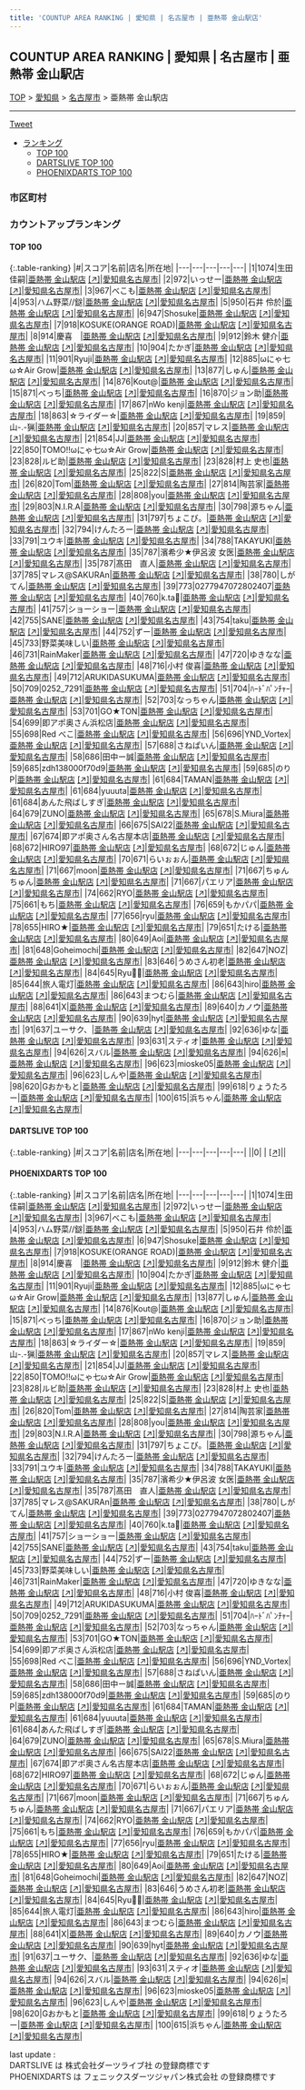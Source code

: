 ```yaml
---
title: 'COUNTUP AREA RANKING | 愛知県 | 名古屋市 | 亜熱帯 金山駅店'
---
```

## COUNTUP AREA RANKING | 愛知県 | 名古屋市 | 亜熱帯 金山駅店

[TOP](/darts/rank/) > [愛知県](/darts/rank/愛知県/) > [名古屋市](/darts/rank/愛知県/名古屋市/) > 亜熱帯 金山駅店

___

<a href="https://twitter.com/share?ref_src=twsrc%5Etfw" data-text="COUNTUP AREA RANKING | 愛知県名古屋市亜熱帯 金山駅店" class="twitter-share-button" data-hashtags="DARTSLIVE,PHOENIXDARTS,darts,ダーツ" data-show-count="false">Tweet</a>

* [ランキング](#カウントアップランキング)
    * [TOP 100](#top-100)
    * [DARTSLIVE TOP 100](#dartslive-top-100)
    * [PHOENIXDARTS TOP 100](#phoenixdarts-top-100)

### 市区町村

<ul>

</ul>

### カウントアップランキング

#### TOP 100



{:.table-ranking}
|#|スコア|名前|店名|所在地|
|---|---|---|---|---|
|1|1074|<span class="rank-name-pd"><span class="pro-icon-pd"></span>生田 佳嗣</span>|<a href="/darts/rank/shops/10204.html">亜熱帯 金山駅店</a> <a href="https://vs.phoenixdarts.com/jp/shop/shopDetailInfo/s_10204?s_seq=10204">[↗]</a>|<a href="/darts/rank/愛知県/名古屋市">愛知県名古屋市</a>|
|2|972|<span class="rank-name-pd">いっせー</span>|<a href="/darts/rank/shops/10204.html">亜熱帯 金山駅店</a> <a href="https://vs.phoenixdarts.com/jp/shop/shopDetailInfo/s_10204?s_seq=10204">[↗]</a>|<a href="/darts/rank/愛知県/名古屋市">愛知県名古屋市</a>|
|3|967|<span class="rank-name-pd">べこも</span>|<a href="/darts/rank/shops/10204.html">亜熱帯 金山駅店</a> <a href="https://vs.phoenixdarts.com/jp/shop/shopDetailInfo/s_10204?s_seq=10204">[↗]</a>|<a href="/darts/rank/愛知県/名古屋市">愛知県名古屋市</a>|
|4|953|<span class="rank-name-pd">ハム野菜//鎹</span>|<a href="/darts/rank/shops/10204.html">亜熱帯 金山駅店</a> <a href="https://vs.phoenixdarts.com/jp/shop/shopDetailInfo/s_10204?s_seq=10204">[↗]</a>|<a href="/darts/rank/愛知県/名古屋市">愛知県名古屋市</a>|
|5|950|<span class="rank-name-pd"><span class="pro-icon-pd"></span>石井 伶於</span>|<a href="/darts/rank/shops/10204.html">亜熱帯 金山駅店</a> <a href="https://vs.phoenixdarts.com/jp/shop/shopDetailInfo/s_10204?s_seq=10204">[↗]</a>|<a href="/darts/rank/愛知県/名古屋市">愛知県名古屋市</a>|
|6|947|<span class="rank-name-pd">Shosuke</span>|<a href="/darts/rank/shops/10204.html">亜熱帯 金山駅店</a> <a href="https://vs.phoenixdarts.com/jp/shop/shopDetailInfo/s_10204?s_seq=10204">[↗]</a>|<a href="/darts/rank/愛知県/名古屋市">愛知県名古屋市</a>|
|7|918|<span class="rank-name-pd">KOSUKE(ORANGE ROAD)</span>|<a href="/darts/rank/shops/10204.html">亜熱帯 金山駅店</a> <a href="https://vs.phoenixdarts.com/jp/shop/shopDetailInfo/s_10204?s_seq=10204">[↗]</a>|<a href="/darts/rank/愛知県/名古屋市">愛知県名古屋市</a>|
|8|914|<span class="rank-name-pd">慶喜　</span>|<a href="/darts/rank/shops/10204.html">亜熱帯 金山駅店</a> <a href="https://vs.phoenixdarts.com/jp/shop/shopDetailInfo/s_10204?s_seq=10204">[↗]</a>|<a href="/darts/rank/愛知県/名古屋市">愛知県名古屋市</a>|
|9|912|<span class="rank-name-pd"><span class="pro-icon-pd"></span>鈴木 健介</span>|<a href="/darts/rank/shops/10204.html">亜熱帯 金山駅店</a> <a href="https://vs.phoenixdarts.com/jp/shop/shopDetailInfo/s_10204?s_seq=10204">[↗]</a>|<a href="/darts/rank/愛知県/名古屋市">愛知県名古屋市</a>|
|10|904|<span class="rank-name-pd">たかぎ</span>|<a href="/darts/rank/shops/10204.html">亜熱帯 金山駅店</a> <a href="https://vs.phoenixdarts.com/jp/shop/shopDetailInfo/s_10204?s_seq=10204">[↗]</a>|<a href="/darts/rank/愛知県/名古屋市">愛知県名古屋市</a>|
|11|901|<span class="rank-name-pd">Ryuji</span>|<a href="/darts/rank/shops/10204.html">亜熱帯 金山駅店</a> <a href="https://vs.phoenixdarts.com/jp/shop/shopDetailInfo/s_10204?s_seq=10204">[↗]</a>|<a href="/darts/rank/愛知県/名古屋市">愛知県名古屋市</a>|
|12|885|<span class="rank-name-pd">ωにゃ七ω☆Air Grow</span>|<a href="/darts/rank/shops/10204.html">亜熱帯 金山駅店</a> <a href="https://vs.phoenixdarts.com/jp/shop/shopDetailInfo/s_10204?s_seq=10204">[↗]</a>|<a href="/darts/rank/愛知県/名古屋市">愛知県名古屋市</a>|
|13|877|<span class="rank-name-pd">しゅん</span>|<a href="/darts/rank/shops/10204.html">亜熱帯 金山駅店</a> <a href="https://vs.phoenixdarts.com/jp/shop/shopDetailInfo/s_10204?s_seq=10204">[↗]</a>|<a href="/darts/rank/愛知県/名古屋市">愛知県名古屋市</a>|
|14|876|<span class="rank-name-pd">Kout@</span>|<a href="/darts/rank/shops/10204.html">亜熱帯 金山駅店</a> <a href="https://vs.phoenixdarts.com/jp/shop/shopDetailInfo/s_10204?s_seq=10204">[↗]</a>|<a href="/darts/rank/愛知県/名古屋市">愛知県名古屋市</a>|
|15|871|<span class="rank-name-pd">べっち</span>|<a href="/darts/rank/shops/10204.html">亜熱帯 金山駅店</a> <a href="https://vs.phoenixdarts.com/jp/shop/shopDetailInfo/s_10204?s_seq=10204">[↗]</a>|<a href="/darts/rank/愛知県/名古屋市">愛知県名古屋市</a>|
|16|870|<span class="rank-name-pd">ジョン助</span>|<a href="/darts/rank/shops/10204.html">亜熱帯 金山駅店</a> <a href="https://vs.phoenixdarts.com/jp/shop/shopDetailInfo/s_10204?s_seq=10204">[↗]</a>|<a href="/darts/rank/愛知県/名古屋市">愛知県名古屋市</a>|
|17|867|<span class="rank-name-pd">nWo kenji</span>|<a href="/darts/rank/shops/10204.html">亜熱帯 金山駅店</a> <a href="https://vs.phoenixdarts.com/jp/shop/shopDetailInfo/s_10204?s_seq=10204">[↗]</a>|<a href="/darts/rank/愛知県/名古屋市">愛知県名古屋市</a>|
|18|863|<span class="rank-name-pd">☆ライダー☆</span>|<a href="/darts/rank/shops/10204.html">亜熱帯 金山駅店</a> <a href="https://vs.phoenixdarts.com/jp/shop/shopDetailInfo/s_10204?s_seq=10204">[↗]</a>|<a href="/darts/rank/愛知県/名古屋市">愛知県名古屋市</a>|
|19|859|<span class="rank-name-pd">山-.-猟</span>|<a href="/darts/rank/shops/10204.html">亜熱帯 金山駅店</a> <a href="https://vs.phoenixdarts.com/jp/shop/shopDetailInfo/s_10204?s_seq=10204">[↗]</a>|<a href="/darts/rank/愛知県/名古屋市">愛知県名古屋市</a>|
|20|857|<span class="rank-name-pd">マレス</span>|<a href="/darts/rank/shops/10204.html">亜熱帯 金山駅店</a> <a href="https://vs.phoenixdarts.com/jp/shop/shopDetailInfo/s_10204?s_seq=10204">[↗]</a>|<a href="/darts/rank/愛知県/名古屋市">愛知県名古屋市</a>|
|21|854|<span class="rank-name-pd">JJ</span>|<a href="/darts/rank/shops/10204.html">亜熱帯 金山駅店</a> <a href="https://vs.phoenixdarts.com/jp/shop/shopDetailInfo/s_10204?s_seq=10204">[↗]</a>|<a href="/darts/rank/愛知県/名古屋市">愛知県名古屋市</a>|
|22|850|<span class="rank-name-pd">TOMO!!ωにゃ七ω☆Air Grow</span>|<a href="/darts/rank/shops/10204.html">亜熱帯 金山駅店</a> <a href="https://vs.phoenixdarts.com/jp/shop/shopDetailInfo/s_10204?s_seq=10204">[↗]</a>|<a href="/darts/rank/愛知県/名古屋市">愛知県名古屋市</a>|
|23|828|<span class="rank-name-pd">ルビ助</span>|<a href="/darts/rank/shops/10204.html">亜熱帯 金山駅店</a> <a href="https://vs.phoenixdarts.com/jp/shop/shopDetailInfo/s_10204?s_seq=10204">[↗]</a>|<a href="/darts/rank/愛知県/名古屋市">愛知県名古屋市</a>|
|23|828|<span class="rank-name-pd"><span class="pro-icon-pd"></span>村上 史也</span>|<a href="/darts/rank/shops/10204.html">亜熱帯 金山駅店</a> <a href="https://vs.phoenixdarts.com/jp/shop/shopDetailInfo/s_10204?s_seq=10204">[↗]</a>|<a href="/darts/rank/愛知県/名古屋市">愛知県名古屋市</a>|
|25|822|<span class="rank-name-pd">S</span>|<a href="/darts/rank/shops/10204.html">亜熱帯 金山駅店</a> <a href="https://vs.phoenixdarts.com/jp/shop/shopDetailInfo/s_10204?s_seq=10204">[↗]</a>|<a href="/darts/rank/愛知県/名古屋市">愛知県名古屋市</a>|
|26|820|<span class="rank-name-pd">Tom</span>|<a href="/darts/rank/shops/10204.html">亜熱帯 金山駅店</a> <a href="https://vs.phoenixdarts.com/jp/shop/shopDetailInfo/s_10204?s_seq=10204">[↗]</a>|<a href="/darts/rank/愛知県/名古屋市">愛知県名古屋市</a>|
|27|814|<span class="rank-name-pd">陶芸家</span>|<a href="/darts/rank/shops/10204.html">亜熱帯 金山駅店</a> <a href="https://vs.phoenixdarts.com/jp/shop/shopDetailInfo/s_10204?s_seq=10204">[↗]</a>|<a href="/darts/rank/愛知県/名古屋市">愛知県名古屋市</a>|
|28|808|<span class="rank-name-pd">you</span>|<a href="/darts/rank/shops/10204.html">亜熱帯 金山駅店</a> <a href="https://vs.phoenixdarts.com/jp/shop/shopDetailInfo/s_10204?s_seq=10204">[↗]</a>|<a href="/darts/rank/愛知県/名古屋市">愛知県名古屋市</a>|
|29|803|<span class="rank-name-pd">N.I.R.A</span>|<a href="/darts/rank/shops/10204.html">亜熱帯 金山駅店</a> <a href="https://vs.phoenixdarts.com/jp/shop/shopDetailInfo/s_10204?s_seq=10204">[↗]</a>|<a href="/darts/rank/愛知県/名古屋市">愛知県名古屋市</a>|
|30|798|<span class="rank-name-pd">源ちゃん</span>|<a href="/darts/rank/shops/10204.html">亜熱帯 金山駅店</a> <a href="https://vs.phoenixdarts.com/jp/shop/shopDetailInfo/s_10204?s_seq=10204">[↗]</a>|<a href="/darts/rank/愛知県/名古屋市">愛知県名古屋市</a>|
|31|797|<span class="rank-name-pd">ちょこび。</span>|<a href="/darts/rank/shops/10204.html">亜熱帯 金山駅店</a> <a href="https://vs.phoenixdarts.com/jp/shop/shopDetailInfo/s_10204?s_seq=10204">[↗]</a>|<a href="/darts/rank/愛知県/名古屋市">愛知県名古屋市</a>|
|32|794|<span class="rank-name-pd">けんたろー</span>|<a href="/darts/rank/shops/10204.html">亜熱帯 金山駅店</a> <a href="https://vs.phoenixdarts.com/jp/shop/shopDetailInfo/s_10204?s_seq=10204">[↗]</a>|<a href="/darts/rank/愛知県/名古屋市">愛知県名古屋市</a>|
|33|791|<span class="rank-name-pd">ユウキ</span>|<a href="/darts/rank/shops/10204.html">亜熱帯 金山駅店</a> <a href="https://vs.phoenixdarts.com/jp/shop/shopDetailInfo/s_10204?s_seq=10204">[↗]</a>|<a href="/darts/rank/愛知県/名古屋市">愛知県名古屋市</a>|
|34|788|<span class="rank-name-pd">TAKAYUKI</span>|<a href="/darts/rank/shops/10204.html">亜熱帯 金山駅店</a> <a href="https://vs.phoenixdarts.com/jp/shop/shopDetailInfo/s_10204?s_seq=10204">[↗]</a>|<a href="/darts/rank/愛知県/名古屋市">愛知県名古屋市</a>|
|35|787|<span class="rank-name-pd">濱希少★伊呂波 女医</span>|<a href="/darts/rank/shops/10204.html">亜熱帯 金山駅店</a> <a href="https://vs.phoenixdarts.com/jp/shop/shopDetailInfo/s_10204?s_seq=10204">[↗]</a>|<a href="/darts/rank/愛知県/名古屋市">愛知県名古屋市</a>|
|35|787|<span class="rank-name-pd">髙田　直人</span>|<a href="/darts/rank/shops/10204.html">亜熱帯 金山駅店</a> <a href="https://vs.phoenixdarts.com/jp/shop/shopDetailInfo/s_10204?s_seq=10204">[↗]</a>|<a href="/darts/rank/愛知県/名古屋市">愛知県名古屋市</a>|
|37|785|<span class="rank-name-pd">マレス@SAKURAn</span>|<a href="/darts/rank/shops/10204.html">亜熱帯 金山駅店</a> <a href="https://vs.phoenixdarts.com/jp/shop/shopDetailInfo/s_10204?s_seq=10204">[↗]</a>|<a href="/darts/rank/愛知県/名古屋市">愛知県名古屋市</a>|
|38|780|<span class="rank-name-pd">しがてん</span>|<a href="/darts/rank/shops/10204.html">亜熱帯 金山駅店</a> <a href="https://vs.phoenixdarts.com/jp/shop/shopDetailInfo/s_10204?s_seq=10204">[↗]</a>|<a href="/darts/rank/愛知県/名古屋市">愛知県名古屋市</a>|
|39|773|<span class="rank-name-pd">0277947072802407</span>|<a href="/darts/rank/shops/10204.html">亜熱帯 金山駅店</a> <a href="https://vs.phoenixdarts.com/jp/shop/shopDetailInfo/s_10204?s_seq=10204">[↗]</a>|<a href="/darts/rank/愛知県/名古屋市">愛知県名古屋市</a>|
|40|760|<span class="rank-name-pd">k.ta🐣</span>|<a href="/darts/rank/shops/10204.html">亜熱帯 金山駅店</a> <a href="https://vs.phoenixdarts.com/jp/shop/shopDetailInfo/s_10204?s_seq=10204">[↗]</a>|<a href="/darts/rank/愛知県/名古屋市">愛知県名古屋市</a>|
|41|757|<span class="rank-name-pd">ショーショー</span>|<a href="/darts/rank/shops/10204.html">亜熱帯 金山駅店</a> <a href="https://vs.phoenixdarts.com/jp/shop/shopDetailInfo/s_10204?s_seq=10204">[↗]</a>|<a href="/darts/rank/愛知県/名古屋市">愛知県名古屋市</a>|
|42|755|<span class="rank-name-pd">SANE</span>|<a href="/darts/rank/shops/10204.html">亜熱帯 金山駅店</a> <a href="https://vs.phoenixdarts.com/jp/shop/shopDetailInfo/s_10204?s_seq=10204">[↗]</a>|<a href="/darts/rank/愛知県/名古屋市">愛知県名古屋市</a>|
|43|754|<span class="rank-name-pd">taku</span>|<a href="/darts/rank/shops/10204.html">亜熱帯 金山駅店</a> <a href="https://vs.phoenixdarts.com/jp/shop/shopDetailInfo/s_10204?s_seq=10204">[↗]</a>|<a href="/darts/rank/愛知県/名古屋市">愛知県名古屋市</a>|
|44|752|<span class="rank-name-pd">ずー</span>|<a href="/darts/rank/shops/10204.html">亜熱帯 金山駅店</a> <a href="https://vs.phoenixdarts.com/jp/shop/shopDetailInfo/s_10204?s_seq=10204">[↗]</a>|<a href="/darts/rank/愛知県/名古屋市">愛知県名古屋市</a>|
|45|733|<span class="rank-name-pd">野菜美味しい</span>|<a href="/darts/rank/shops/10204.html">亜熱帯 金山駅店</a> <a href="https://vs.phoenixdarts.com/jp/shop/shopDetailInfo/s_10204?s_seq=10204">[↗]</a>|<a href="/darts/rank/愛知県/名古屋市">愛知県名古屋市</a>|
|46|731|<span class="rank-name-pd">RainMaker</span>|<a href="/darts/rank/shops/10204.html">亜熱帯 金山駅店</a> <a href="https://vs.phoenixdarts.com/jp/shop/shopDetailInfo/s_10204?s_seq=10204">[↗]</a>|<a href="/darts/rank/愛知県/名古屋市">愛知県名古屋市</a>|
|47|720|<span class="rank-name-pd">ゆきなな</span>|<a href="/darts/rank/shops/10204.html">亜熱帯 金山駅店</a> <a href="https://vs.phoenixdarts.com/jp/shop/shopDetailInfo/s_10204?s_seq=10204">[↗]</a>|<a href="/darts/rank/愛知県/名古屋市">愛知県名古屋市</a>|
|48|716|<span class="rank-name-pd"><span class="pro-icon-pd"></span>小村 俊喜</span>|<a href="/darts/rank/shops/10204.html">亜熱帯 金山駅店</a> <a href="https://vs.phoenixdarts.com/jp/shop/shopDetailInfo/s_10204?s_seq=10204">[↗]</a>|<a href="/darts/rank/愛知県/名古屋市">愛知県名古屋市</a>|
|49|712|<span class="rank-name-pd">ARUKIDASUKUMA</span>|<a href="/darts/rank/shops/10204.html">亜熱帯 金山駅店</a> <a href="https://vs.phoenixdarts.com/jp/shop/shopDetailInfo/s_10204?s_seq=10204">[↗]</a>|<a href="/darts/rank/愛知県/名古屋市">愛知県名古屋市</a>|
|50|709|<span class="rank-name-pd">0252_7291</span>|<a href="/darts/rank/shops/10204.html">亜熱帯 金山駅店</a> <a href="https://vs.phoenixdarts.com/jp/shop/shopDetailInfo/s_10204?s_seq=10204">[↗]</a>|<a href="/darts/rank/愛知県/名古屋市">愛知県名古屋市</a>|
|51|704|<span class="rank-name-pd">ﾊｰﾄﾞﾊﾟﾝﾁｬｰ</span>|<a href="/darts/rank/shops/10204.html">亜熱帯 金山駅店</a> <a href="https://vs.phoenixdarts.com/jp/shop/shopDetailInfo/s_10204?s_seq=10204">[↗]</a>|<a href="/darts/rank/愛知県/名古屋市">愛知県名古屋市</a>|
|52|703|<span class="rank-name-pd">なっちゃん</span>|<a href="/darts/rank/shops/10204.html">亜熱帯 金山駅店</a> <a href="https://vs.phoenixdarts.com/jp/shop/shopDetailInfo/s_10204?s_seq=10204">[↗]</a>|<a href="/darts/rank/愛知県/名古屋市">愛知県名古屋市</a>|
|53|701|<span class="rank-name-pd">GO★TON</span>|<a href="/darts/rank/shops/10204.html">亜熱帯 金山駅店</a> <a href="https://vs.phoenixdarts.com/jp/shop/shopDetailInfo/s_10204?s_seq=10204">[↗]</a>|<a href="/darts/rank/愛知県/名古屋市">愛知県名古屋市</a>|
|54|699|<span class="rank-name-pd">即アポ奥さん浜松店</span>|<a href="/darts/rank/shops/10204.html">亜熱帯 金山駅店</a> <a href="https://vs.phoenixdarts.com/jp/shop/shopDetailInfo/s_10204?s_seq=10204">[↗]</a>|<a href="/darts/rank/愛知県/名古屋市">愛知県名古屋市</a>|
|55|698|<span class="rank-name-pd">Red べこ</span>|<a href="/darts/rank/shops/10204.html">亜熱帯 金山駅店</a> <a href="https://vs.phoenixdarts.com/jp/shop/shopDetailInfo/s_10204?s_seq=10204">[↗]</a>|<a href="/darts/rank/愛知県/名古屋市">愛知県名古屋市</a>|
|56|696|<span class="rank-name-pd">YND_Vortex</span>|<a href="/darts/rank/shops/10204.html">亜熱帯 金山駅店</a> <a href="https://vs.phoenixdarts.com/jp/shop/shopDetailInfo/s_10204?s_seq=10204">[↗]</a>|<a href="/darts/rank/愛知県/名古屋市">愛知県名古屋市</a>|
|57|688|<span class="rank-name-pd">さねぱいん</span>|<a href="/darts/rank/shops/10204.html">亜熱帯 金山駅店</a> <a href="https://vs.phoenixdarts.com/jp/shop/shopDetailInfo/s_10204?s_seq=10204">[↗]</a>|<a href="/darts/rank/愛知県/名古屋市">愛知県名古屋市</a>|
|58|686|<span class="rank-name-pd">田中ー誠</span>|<a href="/darts/rank/shops/10204.html">亜熱帯 金山駅店</a> <a href="https://vs.phoenixdarts.com/jp/shop/shopDetailInfo/s_10204?s_seq=10204">[↗]</a>|<a href="/darts/rank/愛知県/名古屋市">愛知県名古屋市</a>|
|59|685|<span class="rank-name-pd">zdh138000f70d9</span>|<a href="/darts/rank/shops/10204.html">亜熱帯 金山駅店</a> <a href="https://vs.phoenixdarts.com/jp/shop/shopDetailInfo/s_10204?s_seq=10204">[↗]</a>|<a href="/darts/rank/愛知県/名古屋市">愛知県名古屋市</a>|
|59|685|<span class="rank-name-pd">のりP</span>|<a href="/darts/rank/shops/10204.html">亜熱帯 金山駅店</a> <a href="https://vs.phoenixdarts.com/jp/shop/shopDetailInfo/s_10204?s_seq=10204">[↗]</a>|<a href="/darts/rank/愛知県/名古屋市">愛知県名古屋市</a>|
|61|684|<span class="rank-name-pd">TAMAN</span>|<a href="/darts/rank/shops/10204.html">亜熱帯 金山駅店</a> <a href="https://vs.phoenixdarts.com/jp/shop/shopDetailInfo/s_10204?s_seq=10204">[↗]</a>|<a href="/darts/rank/愛知県/名古屋市">愛知県名古屋市</a>|
|61|684|<span class="rank-name-pd">yuuuta</span>|<a href="/darts/rank/shops/10204.html">亜熱帯 金山駅店</a> <a href="https://vs.phoenixdarts.com/jp/shop/shopDetailInfo/s_10204?s_seq=10204">[↗]</a>|<a href="/darts/rank/愛知県/名古屋市">愛知県名古屋市</a>|
|61|684|<span class="rank-name-pd">あんた飛ばしすぎ</span>|<a href="/darts/rank/shops/10204.html">亜熱帯 金山駅店</a> <a href="https://vs.phoenixdarts.com/jp/shop/shopDetailInfo/s_10204?s_seq=10204">[↗]</a>|<a href="/darts/rank/愛知県/名古屋市">愛知県名古屋市</a>|
|64|679|<span class="rank-name-pd">ZUNO</span>|<a href="/darts/rank/shops/10204.html">亜熱帯 金山駅店</a> <a href="https://vs.phoenixdarts.com/jp/shop/shopDetailInfo/s_10204?s_seq=10204">[↗]</a>|<a href="/darts/rank/愛知県/名古屋市">愛知県名古屋市</a>|
|65|678|<span class="rank-name-pd">S.Miura</span>|<a href="/darts/rank/shops/10204.html">亜熱帯 金山駅店</a> <a href="https://vs.phoenixdarts.com/jp/shop/shopDetailInfo/s_10204?s_seq=10204">[↗]</a>|<a href="/darts/rank/愛知県/名古屋市">愛知県名古屋市</a>|
|66|675|<span class="rank-name-pd">SAI22</span>|<a href="/darts/rank/shops/10204.html">亜熱帯 金山駅店</a> <a href="https://vs.phoenixdarts.com/jp/shop/shopDetailInfo/s_10204?s_seq=10204">[↗]</a>|<a href="/darts/rank/愛知県/名古屋市">愛知県名古屋市</a>|
|67|674|<span class="rank-name-pd">即アポ奥さん名古屋本店</span>|<a href="/darts/rank/shops/10204.html">亜熱帯 金山駅店</a> <a href="https://vs.phoenixdarts.com/jp/shop/shopDetailInfo/s_10204?s_seq=10204">[↗]</a>|<a href="/darts/rank/愛知県/名古屋市">愛知県名古屋市</a>|
|68|672|<span class="rank-name-pd">HIRO97</span>|<a href="/darts/rank/shops/10204.html">亜熱帯 金山駅店</a> <a href="https://vs.phoenixdarts.com/jp/shop/shopDetailInfo/s_10204?s_seq=10204">[↗]</a>|<a href="/darts/rank/愛知県/名古屋市">愛知県名古屋市</a>|
|68|672|<span class="rank-name-pd">じゅん</span>|<a href="/darts/rank/shops/10204.html">亜熱帯 金山駅店</a> <a href="https://vs.phoenixdarts.com/jp/shop/shopDetailInfo/s_10204?s_seq=10204">[↗]</a>|<a href="/darts/rank/愛知県/名古屋市">愛知県名古屋市</a>|
|70|671|<span class="rank-name-pd">らいぉぉん</span>|<a href="/darts/rank/shops/10204.html">亜熱帯 金山駅店</a> <a href="https://vs.phoenixdarts.com/jp/shop/shopDetailInfo/s_10204?s_seq=10204">[↗]</a>|<a href="/darts/rank/愛知県/名古屋市">愛知県名古屋市</a>|
|71|667|<span class="rank-name-pd">moon</span>|<a href="/darts/rank/shops/10204.html">亜熱帯 金山駅店</a> <a href="https://vs.phoenixdarts.com/jp/shop/shopDetailInfo/s_10204?s_seq=10204">[↗]</a>|<a href="/darts/rank/愛知県/名古屋市">愛知県名古屋市</a>|
|71|667|<span class="rank-name-pd">ちゅんちゅん</span>|<a href="/darts/rank/shops/10204.html">亜熱帯 金山駅店</a> <a href="https://vs.phoenixdarts.com/jp/shop/shopDetailInfo/s_10204?s_seq=10204">[↗]</a>|<a href="/darts/rank/愛知県/名古屋市">愛知県名古屋市</a>|
|71|667|<span class="rank-name-pd">パエリア</span>|<a href="/darts/rank/shops/10204.html">亜熱帯 金山駅店</a> <a href="https://vs.phoenixdarts.com/jp/shop/shopDetailInfo/s_10204?s_seq=10204">[↗]</a>|<a href="/darts/rank/愛知県/名古屋市">愛知県名古屋市</a>|
|74|662|<span class="rank-name-pd">RYO</span>|<a href="/darts/rank/shops/10204.html">亜熱帯 金山駅店</a> <a href="https://vs.phoenixdarts.com/jp/shop/shopDetailInfo/s_10204?s_seq=10204">[↗]</a>|<a href="/darts/rank/愛知県/名古屋市">愛知県名古屋市</a>|
|75|661|<span class="rank-name-pd">もち</span>|<a href="/darts/rank/shops/10204.html">亜熱帯 金山駅店</a> <a href="https://vs.phoenixdarts.com/jp/shop/shopDetailInfo/s_10204?s_seq=10204">[↗]</a>|<a href="/darts/rank/愛知県/名古屋市">愛知県名古屋市</a>|
|76|659|<span class="rank-name-pd">もかパパ</span>|<a href="/darts/rank/shops/10204.html">亜熱帯 金山駅店</a> <a href="https://vs.phoenixdarts.com/jp/shop/shopDetailInfo/s_10204?s_seq=10204">[↗]</a>|<a href="/darts/rank/愛知県/名古屋市">愛知県名古屋市</a>|
|77|656|<span class="rank-name-pd">ryu</span>|<a href="/darts/rank/shops/10204.html">亜熱帯 金山駅店</a> <a href="https://vs.phoenixdarts.com/jp/shop/shopDetailInfo/s_10204?s_seq=10204">[↗]</a>|<a href="/darts/rank/愛知県/名古屋市">愛知県名古屋市</a>|
|78|655|<span class="rank-name-pd">HIRO★</span>|<a href="/darts/rank/shops/10204.html">亜熱帯 金山駅店</a> <a href="https://vs.phoenixdarts.com/jp/shop/shopDetailInfo/s_10204?s_seq=10204">[↗]</a>|<a href="/darts/rank/愛知県/名古屋市">愛知県名古屋市</a>|
|79|651|<span class="rank-name-pd">たける</span>|<a href="/darts/rank/shops/10204.html">亜熱帯 金山駅店</a> <a href="https://vs.phoenixdarts.com/jp/shop/shopDetailInfo/s_10204?s_seq=10204">[↗]</a>|<a href="/darts/rank/愛知県/名古屋市">愛知県名古屋市</a>|
|80|649|<span class="rank-name-pd">Aoi</span>|<a href="/darts/rank/shops/10204.html">亜熱帯 金山駅店</a> <a href="https://vs.phoenixdarts.com/jp/shop/shopDetailInfo/s_10204?s_seq=10204">[↗]</a>|<a href="/darts/rank/愛知県/名古屋市">愛知県名古屋市</a>|
|81|648|<span class="rank-name-pd">Goheimochi</span>|<a href="/darts/rank/shops/10204.html">亜熱帯 金山駅店</a> <a href="https://vs.phoenixdarts.com/jp/shop/shopDetailInfo/s_10204?s_seq=10204">[↗]</a>|<a href="/darts/rank/愛知県/名古屋市">愛知県名古屋市</a>|
|82|647|<span class="rank-name-pd">NOZ</span>|<a href="/darts/rank/shops/10204.html">亜熱帯 金山駅店</a> <a href="https://vs.phoenixdarts.com/jp/shop/shopDetailInfo/s_10204?s_seq=10204">[↗]</a>|<a href="/darts/rank/愛知県/名古屋市">愛知県名古屋市</a>|
|83|646|<span class="rank-name-pd">うめさん初老</span>|<a href="/darts/rank/shops/10204.html">亜熱帯 金山駅店</a> <a href="https://vs.phoenixdarts.com/jp/shop/shopDetailInfo/s_10204?s_seq=10204">[↗]</a>|<a href="/darts/rank/愛知県/名古屋市">愛知県名古屋市</a>|
|84|645|<span class="rank-name-pd">Ryu🐉💫</span>|<a href="/darts/rank/shops/10204.html">亜熱帯 金山駅店</a> <a href="https://vs.phoenixdarts.com/jp/shop/shopDetailInfo/s_10204?s_seq=10204">[↗]</a>|<a href="/darts/rank/愛知県/名古屋市">愛知県名古屋市</a>|
|85|644|<span class="rank-name-pd">旅人電灯</span>|<a href="/darts/rank/shops/10204.html">亜熱帯 金山駅店</a> <a href="https://vs.phoenixdarts.com/jp/shop/shopDetailInfo/s_10204?s_seq=10204">[↗]</a>|<a href="/darts/rank/愛知県/名古屋市">愛知県名古屋市</a>|
|86|643|<span class="rank-name-pd">hiro</span>|<a href="/darts/rank/shops/10204.html">亜熱帯 金山駅店</a> <a href="https://vs.phoenixdarts.com/jp/shop/shopDetailInfo/s_10204?s_seq=10204">[↗]</a>|<a href="/darts/rank/愛知県/名古屋市">愛知県名古屋市</a>|
|86|643|<span class="rank-name-pd">まつむら</span>|<a href="/darts/rank/shops/10204.html">亜熱帯 金山駅店</a> <a href="https://vs.phoenixdarts.com/jp/shop/shopDetailInfo/s_10204?s_seq=10204">[↗]</a>|<a href="/darts/rank/愛知県/名古屋市">愛知県名古屋市</a>|
|88|641|<span class="rank-name-pd">X</span>|<a href="/darts/rank/shops/10204.html">亜熱帯 金山駅店</a> <a href="https://vs.phoenixdarts.com/jp/shop/shopDetailInfo/s_10204?s_seq=10204">[↗]</a>|<a href="/darts/rank/愛知県/名古屋市">愛知県名古屋市</a>|
|89|640|<span class="rank-name-pd">カノウ</span>|<a href="/darts/rank/shops/10204.html">亜熱帯 金山駅店</a> <a href="https://vs.phoenixdarts.com/jp/shop/shopDetailInfo/s_10204?s_seq=10204">[↗]</a>|<a href="/darts/rank/愛知県/名古屋市">愛知県名古屋市</a>|
|90|639|<span class="rank-name-pd">hyt</span>|<a href="/darts/rank/shops/10204.html">亜熱帯 金山駅店</a> <a href="https://vs.phoenixdarts.com/jp/shop/shopDetailInfo/s_10204?s_seq=10204">[↗]</a>|<a href="/darts/rank/愛知県/名古屋市">愛知県名古屋市</a>|
|91|637|<span class="rank-name-pd">ユーサク、</span>|<a href="/darts/rank/shops/10204.html">亜熱帯 金山駅店</a> <a href="https://vs.phoenixdarts.com/jp/shop/shopDetailInfo/s_10204?s_seq=10204">[↗]</a>|<a href="/darts/rank/愛知県/名古屋市">愛知県名古屋市</a>|
|92|636|<span class="rank-name-pd">ゆな</span>|<a href="/darts/rank/shops/10204.html">亜熱帯 金山駅店</a> <a href="https://vs.phoenixdarts.com/jp/shop/shopDetailInfo/s_10204?s_seq=10204">[↗]</a>|<a href="/darts/rank/愛知県/名古屋市">愛知県名古屋市</a>|
|93|631|<span class="rank-name-pd">スティオ</span>|<a href="/darts/rank/shops/10204.html">亜熱帯 金山駅店</a> <a href="https://vs.phoenixdarts.com/jp/shop/shopDetailInfo/s_10204?s_seq=10204">[↗]</a>|<a href="/darts/rank/愛知県/名古屋市">愛知県名古屋市</a>|
|94|626|<span class="rank-name-pd">スバル</span>|<a href="/darts/rank/shops/10204.html">亜熱帯 金山駅店</a> <a href="https://vs.phoenixdarts.com/jp/shop/shopDetailInfo/s_10204?s_seq=10204">[↗]</a>|<a href="/darts/rank/愛知県/名古屋市">愛知県名古屋市</a>|
|94|626|<span class="rank-name-pd">🔛</span>|<a href="/darts/rank/shops/10204.html">亜熱帯 金山駅店</a> <a href="https://vs.phoenixdarts.com/jp/shop/shopDetailInfo/s_10204?s_seq=10204">[↗]</a>|<a href="/darts/rank/愛知県/名古屋市">愛知県名古屋市</a>|
|96|623|<span class="rank-name-pd">mioske05</span>|<a href="/darts/rank/shops/10204.html">亜熱帯 金山駅店</a> <a href="https://vs.phoenixdarts.com/jp/shop/shopDetailInfo/s_10204?s_seq=10204">[↗]</a>|<a href="/darts/rank/愛知県/名古屋市">愛知県名古屋市</a>|
|96|623|<span class="rank-name-pd">しんや</span>|<a href="/darts/rank/shops/10204.html">亜熱帯 金山駅店</a> <a href="https://vs.phoenixdarts.com/jp/shop/shopDetailInfo/s_10204?s_seq=10204">[↗]</a>|<a href="/darts/rank/愛知県/名古屋市">愛知県名古屋市</a>|
|98|620|<span class="rank-name-pd">Gおかもと</span>|<a href="/darts/rank/shops/10204.html">亜熱帯 金山駅店</a> <a href="https://vs.phoenixdarts.com/jp/shop/shopDetailInfo/s_10204?s_seq=10204">[↗]</a>|<a href="/darts/rank/愛知県/名古屋市">愛知県名古屋市</a>|
|99|618|<span class="rank-name-pd">りょうたろー</span>|<a href="/darts/rank/shops/10204.html">亜熱帯 金山駅店</a> <a href="https://vs.phoenixdarts.com/jp/shop/shopDetailInfo/s_10204?s_seq=10204">[↗]</a>|<a href="/darts/rank/愛知県/名古屋市">愛知県名古屋市</a>|
|100|615|<span class="rank-name-pd">浜ちゃん</span>|<a href="/darts/rank/shops/10204.html">亜熱帯 金山駅店</a> <a href="https://vs.phoenixdarts.com/jp/shop/shopDetailInfo/s_10204?s_seq=10204">[↗]</a>|<a href="/darts/rank/愛知県/名古屋市">愛知県名古屋市</a>|


#### DARTSLIVE TOP 100



{:.table-ranking}
|#|スコア|名前|店名|所在地|
|---|---|---|---|---|
||0|<span class="rank-name-dl"> </span>|<a href="/darts/rank/shops/.html"></a> <a href="">[↗]</a>|<a href="/darts/rank//"></a>|


#### PHOENIXDARTS TOP 100



{:.table-ranking}
|#|スコア|名前|店名|所在地|
|---|---|---|---|---|
|1|1074|<span class="rank-name-pd"><span class="pro-icon-pd"></span>生田 佳嗣</span>|<a href="/darts/rank/shops/10204.html">亜熱帯 金山駅店</a> <a href="https://vs.phoenixdarts.com/jp/shop/shopDetailInfo/s_10204?s_seq=10204">[↗]</a>|<a href="/darts/rank/愛知県/名古屋市">愛知県名古屋市</a>|
|2|972|<span class="rank-name-pd">いっせー</span>|<a href="/darts/rank/shops/10204.html">亜熱帯 金山駅店</a> <a href="https://vs.phoenixdarts.com/jp/shop/shopDetailInfo/s_10204?s_seq=10204">[↗]</a>|<a href="/darts/rank/愛知県/名古屋市">愛知県名古屋市</a>|
|3|967|<span class="rank-name-pd">べこも</span>|<a href="/darts/rank/shops/10204.html">亜熱帯 金山駅店</a> <a href="https://vs.phoenixdarts.com/jp/shop/shopDetailInfo/s_10204?s_seq=10204">[↗]</a>|<a href="/darts/rank/愛知県/名古屋市">愛知県名古屋市</a>|
|4|953|<span class="rank-name-pd">ハム野菜//鎹</span>|<a href="/darts/rank/shops/10204.html">亜熱帯 金山駅店</a> <a href="https://vs.phoenixdarts.com/jp/shop/shopDetailInfo/s_10204?s_seq=10204">[↗]</a>|<a href="/darts/rank/愛知県/名古屋市">愛知県名古屋市</a>|
|5|950|<span class="rank-name-pd"><span class="pro-icon-pd"></span>石井 伶於</span>|<a href="/darts/rank/shops/10204.html">亜熱帯 金山駅店</a> <a href="https://vs.phoenixdarts.com/jp/shop/shopDetailInfo/s_10204?s_seq=10204">[↗]</a>|<a href="/darts/rank/愛知県/名古屋市">愛知県名古屋市</a>|
|6|947|<span class="rank-name-pd">Shosuke</span>|<a href="/darts/rank/shops/10204.html">亜熱帯 金山駅店</a> <a href="https://vs.phoenixdarts.com/jp/shop/shopDetailInfo/s_10204?s_seq=10204">[↗]</a>|<a href="/darts/rank/愛知県/名古屋市">愛知県名古屋市</a>|
|7|918|<span class="rank-name-pd">KOSUKE(ORANGE ROAD)</span>|<a href="/darts/rank/shops/10204.html">亜熱帯 金山駅店</a> <a href="https://vs.phoenixdarts.com/jp/shop/shopDetailInfo/s_10204?s_seq=10204">[↗]</a>|<a href="/darts/rank/愛知県/名古屋市">愛知県名古屋市</a>|
|8|914|<span class="rank-name-pd">慶喜　</span>|<a href="/darts/rank/shops/10204.html">亜熱帯 金山駅店</a> <a href="https://vs.phoenixdarts.com/jp/shop/shopDetailInfo/s_10204?s_seq=10204">[↗]</a>|<a href="/darts/rank/愛知県/名古屋市">愛知県名古屋市</a>|
|9|912|<span class="rank-name-pd"><span class="pro-icon-pd"></span>鈴木 健介</span>|<a href="/darts/rank/shops/10204.html">亜熱帯 金山駅店</a> <a href="https://vs.phoenixdarts.com/jp/shop/shopDetailInfo/s_10204?s_seq=10204">[↗]</a>|<a href="/darts/rank/愛知県/名古屋市">愛知県名古屋市</a>|
|10|904|<span class="rank-name-pd">たかぎ</span>|<a href="/darts/rank/shops/10204.html">亜熱帯 金山駅店</a> <a href="https://vs.phoenixdarts.com/jp/shop/shopDetailInfo/s_10204?s_seq=10204">[↗]</a>|<a href="/darts/rank/愛知県/名古屋市">愛知県名古屋市</a>|
|11|901|<span class="rank-name-pd">Ryuji</span>|<a href="/darts/rank/shops/10204.html">亜熱帯 金山駅店</a> <a href="https://vs.phoenixdarts.com/jp/shop/shopDetailInfo/s_10204?s_seq=10204">[↗]</a>|<a href="/darts/rank/愛知県/名古屋市">愛知県名古屋市</a>|
|12|885|<span class="rank-name-pd">ωにゃ七ω☆Air Grow</span>|<a href="/darts/rank/shops/10204.html">亜熱帯 金山駅店</a> <a href="https://vs.phoenixdarts.com/jp/shop/shopDetailInfo/s_10204?s_seq=10204">[↗]</a>|<a href="/darts/rank/愛知県/名古屋市">愛知県名古屋市</a>|
|13|877|<span class="rank-name-pd">しゅん</span>|<a href="/darts/rank/shops/10204.html">亜熱帯 金山駅店</a> <a href="https://vs.phoenixdarts.com/jp/shop/shopDetailInfo/s_10204?s_seq=10204">[↗]</a>|<a href="/darts/rank/愛知県/名古屋市">愛知県名古屋市</a>|
|14|876|<span class="rank-name-pd">Kout@</span>|<a href="/darts/rank/shops/10204.html">亜熱帯 金山駅店</a> <a href="https://vs.phoenixdarts.com/jp/shop/shopDetailInfo/s_10204?s_seq=10204">[↗]</a>|<a href="/darts/rank/愛知県/名古屋市">愛知県名古屋市</a>|
|15|871|<span class="rank-name-pd">べっち</span>|<a href="/darts/rank/shops/10204.html">亜熱帯 金山駅店</a> <a href="https://vs.phoenixdarts.com/jp/shop/shopDetailInfo/s_10204?s_seq=10204">[↗]</a>|<a href="/darts/rank/愛知県/名古屋市">愛知県名古屋市</a>|
|16|870|<span class="rank-name-pd">ジョン助</span>|<a href="/darts/rank/shops/10204.html">亜熱帯 金山駅店</a> <a href="https://vs.phoenixdarts.com/jp/shop/shopDetailInfo/s_10204?s_seq=10204">[↗]</a>|<a href="/darts/rank/愛知県/名古屋市">愛知県名古屋市</a>|
|17|867|<span class="rank-name-pd">nWo kenji</span>|<a href="/darts/rank/shops/10204.html">亜熱帯 金山駅店</a> <a href="https://vs.phoenixdarts.com/jp/shop/shopDetailInfo/s_10204?s_seq=10204">[↗]</a>|<a href="/darts/rank/愛知県/名古屋市">愛知県名古屋市</a>|
|18|863|<span class="rank-name-pd">☆ライダー☆</span>|<a href="/darts/rank/shops/10204.html">亜熱帯 金山駅店</a> <a href="https://vs.phoenixdarts.com/jp/shop/shopDetailInfo/s_10204?s_seq=10204">[↗]</a>|<a href="/darts/rank/愛知県/名古屋市">愛知県名古屋市</a>|
|19|859|<span class="rank-name-pd">山-.-猟</span>|<a href="/darts/rank/shops/10204.html">亜熱帯 金山駅店</a> <a href="https://vs.phoenixdarts.com/jp/shop/shopDetailInfo/s_10204?s_seq=10204">[↗]</a>|<a href="/darts/rank/愛知県/名古屋市">愛知県名古屋市</a>|
|20|857|<span class="rank-name-pd">マレス</span>|<a href="/darts/rank/shops/10204.html">亜熱帯 金山駅店</a> <a href="https://vs.phoenixdarts.com/jp/shop/shopDetailInfo/s_10204?s_seq=10204">[↗]</a>|<a href="/darts/rank/愛知県/名古屋市">愛知県名古屋市</a>|
|21|854|<span class="rank-name-pd">JJ</span>|<a href="/darts/rank/shops/10204.html">亜熱帯 金山駅店</a> <a href="https://vs.phoenixdarts.com/jp/shop/shopDetailInfo/s_10204?s_seq=10204">[↗]</a>|<a href="/darts/rank/愛知県/名古屋市">愛知県名古屋市</a>|
|22|850|<span class="rank-name-pd">TOMO!!ωにゃ七ω☆Air Grow</span>|<a href="/darts/rank/shops/10204.html">亜熱帯 金山駅店</a> <a href="https://vs.phoenixdarts.com/jp/shop/shopDetailInfo/s_10204?s_seq=10204">[↗]</a>|<a href="/darts/rank/愛知県/名古屋市">愛知県名古屋市</a>|
|23|828|<span class="rank-name-pd">ルビ助</span>|<a href="/darts/rank/shops/10204.html">亜熱帯 金山駅店</a> <a href="https://vs.phoenixdarts.com/jp/shop/shopDetailInfo/s_10204?s_seq=10204">[↗]</a>|<a href="/darts/rank/愛知県/名古屋市">愛知県名古屋市</a>|
|23|828|<span class="rank-name-pd"><span class="pro-icon-pd"></span>村上 史也</span>|<a href="/darts/rank/shops/10204.html">亜熱帯 金山駅店</a> <a href="https://vs.phoenixdarts.com/jp/shop/shopDetailInfo/s_10204?s_seq=10204">[↗]</a>|<a href="/darts/rank/愛知県/名古屋市">愛知県名古屋市</a>|
|25|822|<span class="rank-name-pd">S</span>|<a href="/darts/rank/shops/10204.html">亜熱帯 金山駅店</a> <a href="https://vs.phoenixdarts.com/jp/shop/shopDetailInfo/s_10204?s_seq=10204">[↗]</a>|<a href="/darts/rank/愛知県/名古屋市">愛知県名古屋市</a>|
|26|820|<span class="rank-name-pd">Tom</span>|<a href="/darts/rank/shops/10204.html">亜熱帯 金山駅店</a> <a href="https://vs.phoenixdarts.com/jp/shop/shopDetailInfo/s_10204?s_seq=10204">[↗]</a>|<a href="/darts/rank/愛知県/名古屋市">愛知県名古屋市</a>|
|27|814|<span class="rank-name-pd">陶芸家</span>|<a href="/darts/rank/shops/10204.html">亜熱帯 金山駅店</a> <a href="https://vs.phoenixdarts.com/jp/shop/shopDetailInfo/s_10204?s_seq=10204">[↗]</a>|<a href="/darts/rank/愛知県/名古屋市">愛知県名古屋市</a>|
|28|808|<span class="rank-name-pd">you</span>|<a href="/darts/rank/shops/10204.html">亜熱帯 金山駅店</a> <a href="https://vs.phoenixdarts.com/jp/shop/shopDetailInfo/s_10204?s_seq=10204">[↗]</a>|<a href="/darts/rank/愛知県/名古屋市">愛知県名古屋市</a>|
|29|803|<span class="rank-name-pd">N.I.R.A</span>|<a href="/darts/rank/shops/10204.html">亜熱帯 金山駅店</a> <a href="https://vs.phoenixdarts.com/jp/shop/shopDetailInfo/s_10204?s_seq=10204">[↗]</a>|<a href="/darts/rank/愛知県/名古屋市">愛知県名古屋市</a>|
|30|798|<span class="rank-name-pd">源ちゃん</span>|<a href="/darts/rank/shops/10204.html">亜熱帯 金山駅店</a> <a href="https://vs.phoenixdarts.com/jp/shop/shopDetailInfo/s_10204?s_seq=10204">[↗]</a>|<a href="/darts/rank/愛知県/名古屋市">愛知県名古屋市</a>|
|31|797|<span class="rank-name-pd">ちょこび。</span>|<a href="/darts/rank/shops/10204.html">亜熱帯 金山駅店</a> <a href="https://vs.phoenixdarts.com/jp/shop/shopDetailInfo/s_10204?s_seq=10204">[↗]</a>|<a href="/darts/rank/愛知県/名古屋市">愛知県名古屋市</a>|
|32|794|<span class="rank-name-pd">けんたろー</span>|<a href="/darts/rank/shops/10204.html">亜熱帯 金山駅店</a> <a href="https://vs.phoenixdarts.com/jp/shop/shopDetailInfo/s_10204?s_seq=10204">[↗]</a>|<a href="/darts/rank/愛知県/名古屋市">愛知県名古屋市</a>|
|33|791|<span class="rank-name-pd">ユウキ</span>|<a href="/darts/rank/shops/10204.html">亜熱帯 金山駅店</a> <a href="https://vs.phoenixdarts.com/jp/shop/shopDetailInfo/s_10204?s_seq=10204">[↗]</a>|<a href="/darts/rank/愛知県/名古屋市">愛知県名古屋市</a>|
|34|788|<span class="rank-name-pd">TAKAYUKI</span>|<a href="/darts/rank/shops/10204.html">亜熱帯 金山駅店</a> <a href="https://vs.phoenixdarts.com/jp/shop/shopDetailInfo/s_10204?s_seq=10204">[↗]</a>|<a href="/darts/rank/愛知県/名古屋市">愛知県名古屋市</a>|
|35|787|<span class="rank-name-pd">濱希少★伊呂波 女医</span>|<a href="/darts/rank/shops/10204.html">亜熱帯 金山駅店</a> <a href="https://vs.phoenixdarts.com/jp/shop/shopDetailInfo/s_10204?s_seq=10204">[↗]</a>|<a href="/darts/rank/愛知県/名古屋市">愛知県名古屋市</a>|
|35|787|<span class="rank-name-pd">髙田　直人</span>|<a href="/darts/rank/shops/10204.html">亜熱帯 金山駅店</a> <a href="https://vs.phoenixdarts.com/jp/shop/shopDetailInfo/s_10204?s_seq=10204">[↗]</a>|<a href="/darts/rank/愛知県/名古屋市">愛知県名古屋市</a>|
|37|785|<span class="rank-name-pd">マレス@SAKURAn</span>|<a href="/darts/rank/shops/10204.html">亜熱帯 金山駅店</a> <a href="https://vs.phoenixdarts.com/jp/shop/shopDetailInfo/s_10204?s_seq=10204">[↗]</a>|<a href="/darts/rank/愛知県/名古屋市">愛知県名古屋市</a>|
|38|780|<span class="rank-name-pd">しがてん</span>|<a href="/darts/rank/shops/10204.html">亜熱帯 金山駅店</a> <a href="https://vs.phoenixdarts.com/jp/shop/shopDetailInfo/s_10204?s_seq=10204">[↗]</a>|<a href="/darts/rank/愛知県/名古屋市">愛知県名古屋市</a>|
|39|773|<span class="rank-name-pd">0277947072802407</span>|<a href="/darts/rank/shops/10204.html">亜熱帯 金山駅店</a> <a href="https://vs.phoenixdarts.com/jp/shop/shopDetailInfo/s_10204?s_seq=10204">[↗]</a>|<a href="/darts/rank/愛知県/名古屋市">愛知県名古屋市</a>|
|40|760|<span class="rank-name-pd">k.ta🐣</span>|<a href="/darts/rank/shops/10204.html">亜熱帯 金山駅店</a> <a href="https://vs.phoenixdarts.com/jp/shop/shopDetailInfo/s_10204?s_seq=10204">[↗]</a>|<a href="/darts/rank/愛知県/名古屋市">愛知県名古屋市</a>|
|41|757|<span class="rank-name-pd">ショーショー</span>|<a href="/darts/rank/shops/10204.html">亜熱帯 金山駅店</a> <a href="https://vs.phoenixdarts.com/jp/shop/shopDetailInfo/s_10204?s_seq=10204">[↗]</a>|<a href="/darts/rank/愛知県/名古屋市">愛知県名古屋市</a>|
|42|755|<span class="rank-name-pd">SANE</span>|<a href="/darts/rank/shops/10204.html">亜熱帯 金山駅店</a> <a href="https://vs.phoenixdarts.com/jp/shop/shopDetailInfo/s_10204?s_seq=10204">[↗]</a>|<a href="/darts/rank/愛知県/名古屋市">愛知県名古屋市</a>|
|43|754|<span class="rank-name-pd">taku</span>|<a href="/darts/rank/shops/10204.html">亜熱帯 金山駅店</a> <a href="https://vs.phoenixdarts.com/jp/shop/shopDetailInfo/s_10204?s_seq=10204">[↗]</a>|<a href="/darts/rank/愛知県/名古屋市">愛知県名古屋市</a>|
|44|752|<span class="rank-name-pd">ずー</span>|<a href="/darts/rank/shops/10204.html">亜熱帯 金山駅店</a> <a href="https://vs.phoenixdarts.com/jp/shop/shopDetailInfo/s_10204?s_seq=10204">[↗]</a>|<a href="/darts/rank/愛知県/名古屋市">愛知県名古屋市</a>|
|45|733|<span class="rank-name-pd">野菜美味しい</span>|<a href="/darts/rank/shops/10204.html">亜熱帯 金山駅店</a> <a href="https://vs.phoenixdarts.com/jp/shop/shopDetailInfo/s_10204?s_seq=10204">[↗]</a>|<a href="/darts/rank/愛知県/名古屋市">愛知県名古屋市</a>|
|46|731|<span class="rank-name-pd">RainMaker</span>|<a href="/darts/rank/shops/10204.html">亜熱帯 金山駅店</a> <a href="https://vs.phoenixdarts.com/jp/shop/shopDetailInfo/s_10204?s_seq=10204">[↗]</a>|<a href="/darts/rank/愛知県/名古屋市">愛知県名古屋市</a>|
|47|720|<span class="rank-name-pd">ゆきなな</span>|<a href="/darts/rank/shops/10204.html">亜熱帯 金山駅店</a> <a href="https://vs.phoenixdarts.com/jp/shop/shopDetailInfo/s_10204?s_seq=10204">[↗]</a>|<a href="/darts/rank/愛知県/名古屋市">愛知県名古屋市</a>|
|48|716|<span class="rank-name-pd"><span class="pro-icon-pd"></span>小村 俊喜</span>|<a href="/darts/rank/shops/10204.html">亜熱帯 金山駅店</a> <a href="https://vs.phoenixdarts.com/jp/shop/shopDetailInfo/s_10204?s_seq=10204">[↗]</a>|<a href="/darts/rank/愛知県/名古屋市">愛知県名古屋市</a>|
|49|712|<span class="rank-name-pd">ARUKIDASUKUMA</span>|<a href="/darts/rank/shops/10204.html">亜熱帯 金山駅店</a> <a href="https://vs.phoenixdarts.com/jp/shop/shopDetailInfo/s_10204?s_seq=10204">[↗]</a>|<a href="/darts/rank/愛知県/名古屋市">愛知県名古屋市</a>|
|50|709|<span class="rank-name-pd">0252_7291</span>|<a href="/darts/rank/shops/10204.html">亜熱帯 金山駅店</a> <a href="https://vs.phoenixdarts.com/jp/shop/shopDetailInfo/s_10204?s_seq=10204">[↗]</a>|<a href="/darts/rank/愛知県/名古屋市">愛知県名古屋市</a>|
|51|704|<span class="rank-name-pd">ﾊｰﾄﾞﾊﾟﾝﾁｬｰ</span>|<a href="/darts/rank/shops/10204.html">亜熱帯 金山駅店</a> <a href="https://vs.phoenixdarts.com/jp/shop/shopDetailInfo/s_10204?s_seq=10204">[↗]</a>|<a href="/darts/rank/愛知県/名古屋市">愛知県名古屋市</a>|
|52|703|<span class="rank-name-pd">なっちゃん</span>|<a href="/darts/rank/shops/10204.html">亜熱帯 金山駅店</a> <a href="https://vs.phoenixdarts.com/jp/shop/shopDetailInfo/s_10204?s_seq=10204">[↗]</a>|<a href="/darts/rank/愛知県/名古屋市">愛知県名古屋市</a>|
|53|701|<span class="rank-name-pd">GO★TON</span>|<a href="/darts/rank/shops/10204.html">亜熱帯 金山駅店</a> <a href="https://vs.phoenixdarts.com/jp/shop/shopDetailInfo/s_10204?s_seq=10204">[↗]</a>|<a href="/darts/rank/愛知県/名古屋市">愛知県名古屋市</a>|
|54|699|<span class="rank-name-pd">即アポ奥さん浜松店</span>|<a href="/darts/rank/shops/10204.html">亜熱帯 金山駅店</a> <a href="https://vs.phoenixdarts.com/jp/shop/shopDetailInfo/s_10204?s_seq=10204">[↗]</a>|<a href="/darts/rank/愛知県/名古屋市">愛知県名古屋市</a>|
|55|698|<span class="rank-name-pd">Red べこ</span>|<a href="/darts/rank/shops/10204.html">亜熱帯 金山駅店</a> <a href="https://vs.phoenixdarts.com/jp/shop/shopDetailInfo/s_10204?s_seq=10204">[↗]</a>|<a href="/darts/rank/愛知県/名古屋市">愛知県名古屋市</a>|
|56|696|<span class="rank-name-pd">YND_Vortex</span>|<a href="/darts/rank/shops/10204.html">亜熱帯 金山駅店</a> <a href="https://vs.phoenixdarts.com/jp/shop/shopDetailInfo/s_10204?s_seq=10204">[↗]</a>|<a href="/darts/rank/愛知県/名古屋市">愛知県名古屋市</a>|
|57|688|<span class="rank-name-pd">さねぱいん</span>|<a href="/darts/rank/shops/10204.html">亜熱帯 金山駅店</a> <a href="https://vs.phoenixdarts.com/jp/shop/shopDetailInfo/s_10204?s_seq=10204">[↗]</a>|<a href="/darts/rank/愛知県/名古屋市">愛知県名古屋市</a>|
|58|686|<span class="rank-name-pd">田中ー誠</span>|<a href="/darts/rank/shops/10204.html">亜熱帯 金山駅店</a> <a href="https://vs.phoenixdarts.com/jp/shop/shopDetailInfo/s_10204?s_seq=10204">[↗]</a>|<a href="/darts/rank/愛知県/名古屋市">愛知県名古屋市</a>|
|59|685|<span class="rank-name-pd">zdh138000f70d9</span>|<a href="/darts/rank/shops/10204.html">亜熱帯 金山駅店</a> <a href="https://vs.phoenixdarts.com/jp/shop/shopDetailInfo/s_10204?s_seq=10204">[↗]</a>|<a href="/darts/rank/愛知県/名古屋市">愛知県名古屋市</a>|
|59|685|<span class="rank-name-pd">のりP</span>|<a href="/darts/rank/shops/10204.html">亜熱帯 金山駅店</a> <a href="https://vs.phoenixdarts.com/jp/shop/shopDetailInfo/s_10204?s_seq=10204">[↗]</a>|<a href="/darts/rank/愛知県/名古屋市">愛知県名古屋市</a>|
|61|684|<span class="rank-name-pd">TAMAN</span>|<a href="/darts/rank/shops/10204.html">亜熱帯 金山駅店</a> <a href="https://vs.phoenixdarts.com/jp/shop/shopDetailInfo/s_10204?s_seq=10204">[↗]</a>|<a href="/darts/rank/愛知県/名古屋市">愛知県名古屋市</a>|
|61|684|<span class="rank-name-pd">yuuuta</span>|<a href="/darts/rank/shops/10204.html">亜熱帯 金山駅店</a> <a href="https://vs.phoenixdarts.com/jp/shop/shopDetailInfo/s_10204?s_seq=10204">[↗]</a>|<a href="/darts/rank/愛知県/名古屋市">愛知県名古屋市</a>|
|61|684|<span class="rank-name-pd">あんた飛ばしすぎ</span>|<a href="/darts/rank/shops/10204.html">亜熱帯 金山駅店</a> <a href="https://vs.phoenixdarts.com/jp/shop/shopDetailInfo/s_10204?s_seq=10204">[↗]</a>|<a href="/darts/rank/愛知県/名古屋市">愛知県名古屋市</a>|
|64|679|<span class="rank-name-pd">ZUNO</span>|<a href="/darts/rank/shops/10204.html">亜熱帯 金山駅店</a> <a href="https://vs.phoenixdarts.com/jp/shop/shopDetailInfo/s_10204?s_seq=10204">[↗]</a>|<a href="/darts/rank/愛知県/名古屋市">愛知県名古屋市</a>|
|65|678|<span class="rank-name-pd">S.Miura</span>|<a href="/darts/rank/shops/10204.html">亜熱帯 金山駅店</a> <a href="https://vs.phoenixdarts.com/jp/shop/shopDetailInfo/s_10204?s_seq=10204">[↗]</a>|<a href="/darts/rank/愛知県/名古屋市">愛知県名古屋市</a>|
|66|675|<span class="rank-name-pd">SAI22</span>|<a href="/darts/rank/shops/10204.html">亜熱帯 金山駅店</a> <a href="https://vs.phoenixdarts.com/jp/shop/shopDetailInfo/s_10204?s_seq=10204">[↗]</a>|<a href="/darts/rank/愛知県/名古屋市">愛知県名古屋市</a>|
|67|674|<span class="rank-name-pd">即アポ奥さん名古屋本店</span>|<a href="/darts/rank/shops/10204.html">亜熱帯 金山駅店</a> <a href="https://vs.phoenixdarts.com/jp/shop/shopDetailInfo/s_10204?s_seq=10204">[↗]</a>|<a href="/darts/rank/愛知県/名古屋市">愛知県名古屋市</a>|
|68|672|<span class="rank-name-pd">HIRO97</span>|<a href="/darts/rank/shops/10204.html">亜熱帯 金山駅店</a> <a href="https://vs.phoenixdarts.com/jp/shop/shopDetailInfo/s_10204?s_seq=10204">[↗]</a>|<a href="/darts/rank/愛知県/名古屋市">愛知県名古屋市</a>|
|68|672|<span class="rank-name-pd">じゅん</span>|<a href="/darts/rank/shops/10204.html">亜熱帯 金山駅店</a> <a href="https://vs.phoenixdarts.com/jp/shop/shopDetailInfo/s_10204?s_seq=10204">[↗]</a>|<a href="/darts/rank/愛知県/名古屋市">愛知県名古屋市</a>|
|70|671|<span class="rank-name-pd">らいぉぉん</span>|<a href="/darts/rank/shops/10204.html">亜熱帯 金山駅店</a> <a href="https://vs.phoenixdarts.com/jp/shop/shopDetailInfo/s_10204?s_seq=10204">[↗]</a>|<a href="/darts/rank/愛知県/名古屋市">愛知県名古屋市</a>|
|71|667|<span class="rank-name-pd">moon</span>|<a href="/darts/rank/shops/10204.html">亜熱帯 金山駅店</a> <a href="https://vs.phoenixdarts.com/jp/shop/shopDetailInfo/s_10204?s_seq=10204">[↗]</a>|<a href="/darts/rank/愛知県/名古屋市">愛知県名古屋市</a>|
|71|667|<span class="rank-name-pd">ちゅんちゅん</span>|<a href="/darts/rank/shops/10204.html">亜熱帯 金山駅店</a> <a href="https://vs.phoenixdarts.com/jp/shop/shopDetailInfo/s_10204?s_seq=10204">[↗]</a>|<a href="/darts/rank/愛知県/名古屋市">愛知県名古屋市</a>|
|71|667|<span class="rank-name-pd">パエリア</span>|<a href="/darts/rank/shops/10204.html">亜熱帯 金山駅店</a> <a href="https://vs.phoenixdarts.com/jp/shop/shopDetailInfo/s_10204?s_seq=10204">[↗]</a>|<a href="/darts/rank/愛知県/名古屋市">愛知県名古屋市</a>|
|74|662|<span class="rank-name-pd">RYO</span>|<a href="/darts/rank/shops/10204.html">亜熱帯 金山駅店</a> <a href="https://vs.phoenixdarts.com/jp/shop/shopDetailInfo/s_10204?s_seq=10204">[↗]</a>|<a href="/darts/rank/愛知県/名古屋市">愛知県名古屋市</a>|
|75|661|<span class="rank-name-pd">もち</span>|<a href="/darts/rank/shops/10204.html">亜熱帯 金山駅店</a> <a href="https://vs.phoenixdarts.com/jp/shop/shopDetailInfo/s_10204?s_seq=10204">[↗]</a>|<a href="/darts/rank/愛知県/名古屋市">愛知県名古屋市</a>|
|76|659|<span class="rank-name-pd">もかパパ</span>|<a href="/darts/rank/shops/10204.html">亜熱帯 金山駅店</a> <a href="https://vs.phoenixdarts.com/jp/shop/shopDetailInfo/s_10204?s_seq=10204">[↗]</a>|<a href="/darts/rank/愛知県/名古屋市">愛知県名古屋市</a>|
|77|656|<span class="rank-name-pd">ryu</span>|<a href="/darts/rank/shops/10204.html">亜熱帯 金山駅店</a> <a href="https://vs.phoenixdarts.com/jp/shop/shopDetailInfo/s_10204?s_seq=10204">[↗]</a>|<a href="/darts/rank/愛知県/名古屋市">愛知県名古屋市</a>|
|78|655|<span class="rank-name-pd">HIRO★</span>|<a href="/darts/rank/shops/10204.html">亜熱帯 金山駅店</a> <a href="https://vs.phoenixdarts.com/jp/shop/shopDetailInfo/s_10204?s_seq=10204">[↗]</a>|<a href="/darts/rank/愛知県/名古屋市">愛知県名古屋市</a>|
|79|651|<span class="rank-name-pd">たける</span>|<a href="/darts/rank/shops/10204.html">亜熱帯 金山駅店</a> <a href="https://vs.phoenixdarts.com/jp/shop/shopDetailInfo/s_10204?s_seq=10204">[↗]</a>|<a href="/darts/rank/愛知県/名古屋市">愛知県名古屋市</a>|
|80|649|<span class="rank-name-pd">Aoi</span>|<a href="/darts/rank/shops/10204.html">亜熱帯 金山駅店</a> <a href="https://vs.phoenixdarts.com/jp/shop/shopDetailInfo/s_10204?s_seq=10204">[↗]</a>|<a href="/darts/rank/愛知県/名古屋市">愛知県名古屋市</a>|
|81|648|<span class="rank-name-pd">Goheimochi</span>|<a href="/darts/rank/shops/10204.html">亜熱帯 金山駅店</a> <a href="https://vs.phoenixdarts.com/jp/shop/shopDetailInfo/s_10204?s_seq=10204">[↗]</a>|<a href="/darts/rank/愛知県/名古屋市">愛知県名古屋市</a>|
|82|647|<span class="rank-name-pd">NOZ</span>|<a href="/darts/rank/shops/10204.html">亜熱帯 金山駅店</a> <a href="https://vs.phoenixdarts.com/jp/shop/shopDetailInfo/s_10204?s_seq=10204">[↗]</a>|<a href="/darts/rank/愛知県/名古屋市">愛知県名古屋市</a>|
|83|646|<span class="rank-name-pd">うめさん初老</span>|<a href="/darts/rank/shops/10204.html">亜熱帯 金山駅店</a> <a href="https://vs.phoenixdarts.com/jp/shop/shopDetailInfo/s_10204?s_seq=10204">[↗]</a>|<a href="/darts/rank/愛知県/名古屋市">愛知県名古屋市</a>|
|84|645|<span class="rank-name-pd">Ryu🐉💫</span>|<a href="/darts/rank/shops/10204.html">亜熱帯 金山駅店</a> <a href="https://vs.phoenixdarts.com/jp/shop/shopDetailInfo/s_10204?s_seq=10204">[↗]</a>|<a href="/darts/rank/愛知県/名古屋市">愛知県名古屋市</a>|
|85|644|<span class="rank-name-pd">旅人電灯</span>|<a href="/darts/rank/shops/10204.html">亜熱帯 金山駅店</a> <a href="https://vs.phoenixdarts.com/jp/shop/shopDetailInfo/s_10204?s_seq=10204">[↗]</a>|<a href="/darts/rank/愛知県/名古屋市">愛知県名古屋市</a>|
|86|643|<span class="rank-name-pd">hiro</span>|<a href="/darts/rank/shops/10204.html">亜熱帯 金山駅店</a> <a href="https://vs.phoenixdarts.com/jp/shop/shopDetailInfo/s_10204?s_seq=10204">[↗]</a>|<a href="/darts/rank/愛知県/名古屋市">愛知県名古屋市</a>|
|86|643|<span class="rank-name-pd">まつむら</span>|<a href="/darts/rank/shops/10204.html">亜熱帯 金山駅店</a> <a href="https://vs.phoenixdarts.com/jp/shop/shopDetailInfo/s_10204?s_seq=10204">[↗]</a>|<a href="/darts/rank/愛知県/名古屋市">愛知県名古屋市</a>|
|88|641|<span class="rank-name-pd">X</span>|<a href="/darts/rank/shops/10204.html">亜熱帯 金山駅店</a> <a href="https://vs.phoenixdarts.com/jp/shop/shopDetailInfo/s_10204?s_seq=10204">[↗]</a>|<a href="/darts/rank/愛知県/名古屋市">愛知県名古屋市</a>|
|89|640|<span class="rank-name-pd">カノウ</span>|<a href="/darts/rank/shops/10204.html">亜熱帯 金山駅店</a> <a href="https://vs.phoenixdarts.com/jp/shop/shopDetailInfo/s_10204?s_seq=10204">[↗]</a>|<a href="/darts/rank/愛知県/名古屋市">愛知県名古屋市</a>|
|90|639|<span class="rank-name-pd">hyt</span>|<a href="/darts/rank/shops/10204.html">亜熱帯 金山駅店</a> <a href="https://vs.phoenixdarts.com/jp/shop/shopDetailInfo/s_10204?s_seq=10204">[↗]</a>|<a href="/darts/rank/愛知県/名古屋市">愛知県名古屋市</a>|
|91|637|<span class="rank-name-pd">ユーサク、</span>|<a href="/darts/rank/shops/10204.html">亜熱帯 金山駅店</a> <a href="https://vs.phoenixdarts.com/jp/shop/shopDetailInfo/s_10204?s_seq=10204">[↗]</a>|<a href="/darts/rank/愛知県/名古屋市">愛知県名古屋市</a>|
|92|636|<span class="rank-name-pd">ゆな</span>|<a href="/darts/rank/shops/10204.html">亜熱帯 金山駅店</a> <a href="https://vs.phoenixdarts.com/jp/shop/shopDetailInfo/s_10204?s_seq=10204">[↗]</a>|<a href="/darts/rank/愛知県/名古屋市">愛知県名古屋市</a>|
|93|631|<span class="rank-name-pd">スティオ</span>|<a href="/darts/rank/shops/10204.html">亜熱帯 金山駅店</a> <a href="https://vs.phoenixdarts.com/jp/shop/shopDetailInfo/s_10204?s_seq=10204">[↗]</a>|<a href="/darts/rank/愛知県/名古屋市">愛知県名古屋市</a>|
|94|626|<span class="rank-name-pd">スバル</span>|<a href="/darts/rank/shops/10204.html">亜熱帯 金山駅店</a> <a href="https://vs.phoenixdarts.com/jp/shop/shopDetailInfo/s_10204?s_seq=10204">[↗]</a>|<a href="/darts/rank/愛知県/名古屋市">愛知県名古屋市</a>|
|94|626|<span class="rank-name-pd">🔛</span>|<a href="/darts/rank/shops/10204.html">亜熱帯 金山駅店</a> <a href="https://vs.phoenixdarts.com/jp/shop/shopDetailInfo/s_10204?s_seq=10204">[↗]</a>|<a href="/darts/rank/愛知県/名古屋市">愛知県名古屋市</a>|
|96|623|<span class="rank-name-pd">mioske05</span>|<a href="/darts/rank/shops/10204.html">亜熱帯 金山駅店</a> <a href="https://vs.phoenixdarts.com/jp/shop/shopDetailInfo/s_10204?s_seq=10204">[↗]</a>|<a href="/darts/rank/愛知県/名古屋市">愛知県名古屋市</a>|
|96|623|<span class="rank-name-pd">しんや</span>|<a href="/darts/rank/shops/10204.html">亜熱帯 金山駅店</a> <a href="https://vs.phoenixdarts.com/jp/shop/shopDetailInfo/s_10204?s_seq=10204">[↗]</a>|<a href="/darts/rank/愛知県/名古屋市">愛知県名古屋市</a>|
|98|620|<span class="rank-name-pd">Gおかもと</span>|<a href="/darts/rank/shops/10204.html">亜熱帯 金山駅店</a> <a href="https://vs.phoenixdarts.com/jp/shop/shopDetailInfo/s_10204?s_seq=10204">[↗]</a>|<a href="/darts/rank/愛知県/名古屋市">愛知県名古屋市</a>|
|99|618|<span class="rank-name-pd">りょうたろー</span>|<a href="/darts/rank/shops/10204.html">亜熱帯 金山駅店</a> <a href="https://vs.phoenixdarts.com/jp/shop/shopDetailInfo/s_10204?s_seq=10204">[↗]</a>|<a href="/darts/rank/愛知県/名古屋市">愛知県名古屋市</a>|
|100|615|<span class="rank-name-pd">浜ちゃん</span>|<a href="/darts/rank/shops/10204.html">亜熱帯 金山駅店</a> <a href="https://vs.phoenixdarts.com/jp/shop/shopDetailInfo/s_10204?s_seq=10204">[↗]</a>|<a href="/darts/rank/愛知県/名古屋市">愛知県名古屋市</a>|


<div class="footer border-top border-gray-light mt-5 pt-3 text-right text-gray">
    last update : <span style="font-weight: italic" id="foot_last_modified"></span><br />
    DARTSLIVE は 株式会社ダーツライブ社 の登録商標です<br />
    PHOENIXDARTS は フェニックスダーツジャパン株式会社 の登録商標です<br />
</div>

<script src="https://cdnjs.cloudflare.com/ajax/libs/jquery.tablesorter/2.31.3/js/jquery.tablesorter.min.js" integrity="sha512-qzgd5cYSZcosqpzpn7zF2ZId8f/8CHmFKZ8j7mU4OUXTNRd5g+ZHBPsgKEwoqxCtdQvExE5LprwwPAgoicguNg==" crossorigin="anonymous" referrerpolicy="no-referrer"></script>
<link rel="stylesheet" href="https://cdnjs.cloudflare.com/ajax/libs/jquery.tablesorter/2.31.3/css/theme.default.min.css" integrity="sha512-wghhOJkjQX0Lh3NSWvNKeZ0ZpNn+SPVXX1Qyc9OCaogADktxrBiBdKGDoqVUOyhStvMBmJQ8ZdMHiR3wuEq8+w==" crossorigin="anonymous" referrerpolicy="no-referrer" />
<script>
$(function() {
    $(".table-ranking").tablesorter({sortList:[[0, 0]]});
    $("#foot_last_modified").text(formatDate(new Date(document.lastModified), 'yyyy-MM-dd HH:mm:ss'));
});
</script>

<script async src="https://platform.twitter.com/widgets.js" charset="utf-8"></script>